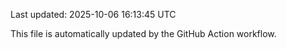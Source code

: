 Last updated: 2025-10-06 16:13:45 UTC

This file is automatically updated by the GitHub Action workflow.
